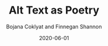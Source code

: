 ---
title: Alt Text as Poetry
author: Bojana Coklyat and Finnegan Shannon
link: "https://alt-text-as-poetry.net/"
date: 2020-06-01
---